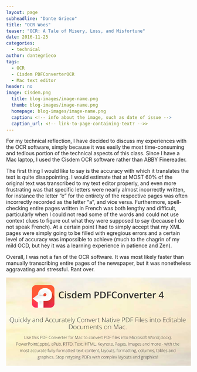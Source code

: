 ```yaml
---
layout: page
subheadline: "Dante Grieco"
title: "OCR Woes"
teaser: "OCR: A Tale of Misery, Loss, and Misfortune"
date: 2016-11-25
categories:
  - technical
author: dantegrieco
tags:
  - OCR
  - Cisdem PDFConverterOCR
  - Mac text editor
header: no
image: Cisdem.png 
  title: blog-images/image-name.png
  thumb: blog-images/image-name.png
  homepage: blog-images/image-name.png
  caption: <!-- info about the image, such as date of issue -->
  caption_url: <!-- link-to-page-containing-text? -->>
---
```

For my technical reflection, I have decided to discuss my experiences with the
OCR software, simply because it was easily the most time-consuming and tedious
portion of the technical aspects of this class. Since I have a Mac laptop, I
used the Cisdem OCR software rather than ABBY Finereader.

The first thing I would like to say is the accuracy with which it translates
the text is quite disappointing. I would estimate that at MOST 60% of the
original text was transcribed to my text editor properly, and even more
frustrating was that specific letters were nearly almost incorrectly written,
for instance the letter “e” for the entirety of the respective pages was often
incorrectly recorded as the letter “a”, and vice versa. Furthermore,
spell-checking entire pages written in French was both lengthy and difficult,
particularly when I could not read some of the words and could not use context
clues to figure out what they were supposed to say (because I do not speak
French). At a certain point I had to simply accept that my XML pages were simply
going to be filled with egregious errors and a certain level of accuracy was
impossible to achieve (much to the chagrin of my mild OCD, but hey it was a
learning experience in patience and Zen).

Overall, I was not a fan of the OCR software. It was most likely faster than
manually transcribing entire pages of the newspaper, but it was nonetheless
aggravating and stressful. Rant over.


![Cisdem OCR](Cisdem.png)

